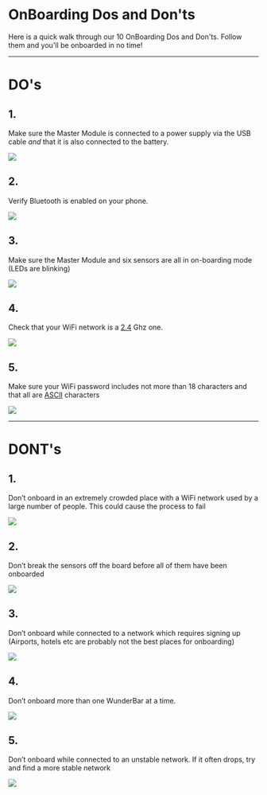 <h1>OnBoarding Dos and Don'ts</h1> 

<p>Here is a quick walk through our 10 OnBoarding Dos and Don'ts. Follow them and you'll be onboarded in no time!</p>


----------

<h1>DO's</h1>

<div class="floatBox">
<h2>1.</h2>
<p>Make sure the Master Module is connected to a power supply via the USB cable <em>and</em> that it is also connected to the battery.
</p>
<img src="assets/DO-1.png">
</div>

<div class="floatBox">
<h2>2.</h2>
<p>Verify  Bluetooth is enabled on your phone.
</p>
<img src="assets/DO-2.png">
</div>

<div class="floatBox">
<h2>3.</h2>
<p>Make sure the Master Module and six sensors are all in on-boarding mode (LEDs are blinking)</p> 
<img src="assets/DO-3.png">
</div>

<div class="floatBox">
<h2>4.</h2>
<p>Check that your WiFi network is a <a href="http://www.maketecheasier.com/find-best-wifi-channel" target="_blank">2.4</a> Ghz one.</p> 
<img src="assets/DO-4.png">
</div>

<div class="floatBox">
<h2>5.</h2>
<p>Make sure your WiFi password includes not more than 18 characters and that all are <a href="http://en.wikipedia.org/wiki/ASCII" target="_blank">ASCII</a> characters</p> 
<img src="assets/DO-5.png">
</div>


----------

<h1>DONT's</h1>

<div class="floatBox">
<h2>1.</h2>
<p>Don’t onboard in an extremely crowded place with a WiFi network used by a large number of people. This could cause the process to fail</p>
<img src="assets/DON'T-1.png">
</div>

<div class="floatBox">
<h2>2.</h2>
<p>Don’t break the sensors off the board before all of them have been onboarded</p>
<img src="assets/DON'T-2.png">
</div>

<div class="floatBox">
<h2>3.</h2>
<p>Don’t onboard while connected to a network which requires signing up (Airports, hotels etc are probably not the best places for onboarding)
</p>
<img src="assets/DON'T-3.png">
</div>

<div class="floatBox">
<h2>4.</h2>
<p>Don’t onboard more than one WunderBar at a time.</p>
<img src="assets/DON'T-4.png">
</div>

<div class="floatBox">
<h2>5.</h2>
<p>Don’t onboard while connected to an unstable network. If it often drops, try and find a more stable network</p>
<img src="assets/DON'T-5.png">
</div>
